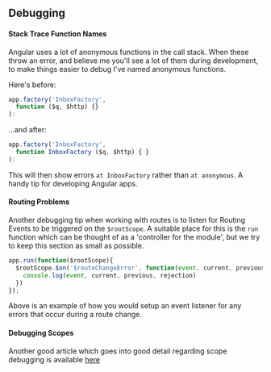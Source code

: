 ## Debugging

#### Stack Trace Function Names

Angular uses a lot of anonymous functions in the call stack. When these throw an error, and believe me you'll see a lot of them during development, to make things easier to debug I've named anonymous functions.

Here's before:

```js
app.factory('InboxFactory',
  function ($q, $http) {}
):
```

...and after:

```js
app.factory('InboxFactory',
  function InboxFactory ($q, $http) { }
):
```

This will then show errors `at InboxFactory` rather than `at anonymous`. A handy tip for developing Angular apps.

#### Routing Problems

Another debugging tip when working with routes is to listen for Routing Events to be triggered on the `$rootScope`.  A suitable place for this is the `run` function which can be thought of as a 'controller for the module', but we try to keep this section as small as possible.

```js
app.run(function($rootScope){
  $rootScope.$on('$routeChangeError', function(event, current, previous, rejection){
    console.log(event, current, previous, rejection)
  })
});
```

Above is an example of how you would setup an event listener for any errors that occur during a route change.

#### Debugging Scopes

Another good article which goes into good detail regarding scope debugging is available [here](http://ionicframework.com/blog/angularjs-console/)